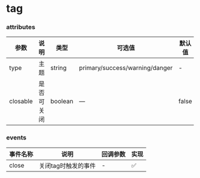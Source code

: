 # tag

### attributes
| 参数      | 说明          | 类型      | 可选值                           | 默认值  | 实现 |
|---------- |-------------- |---------- |--------------------------------  |-------- |-------- |
| type | 主题 | string | primary/success/warning/danger | - | ✅ |
| closable | 是否可关闭 | boolean | — | false | ✅ |

### events
| 事件名称 | 说明 | 回调参数 | 实现 |
|---------|--------|---------|-------- |
| close | 关闭tag时触发的事件 | - | ✅ |
